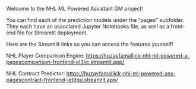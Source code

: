 Welcome to the NHL ML Powered Assistant GM project!

You can find each of the prediction models under the "pages" subfolder. They each have an associated Jupyter Notebooks file, as well as a front-end file for Streamlit deployment.

Here are the Streamlit links so you can access the features yourself!

NHL Player Comparison Engine: https://huzayfamallick-nhl-ml-powered-a-pagescomparison-frontend-el3lic.streamlit.app/

NHL Contract Predictor: https://huzayfamallick-nhl-ml-powered-ass-pagescontract-frontend-jetdqu.streamlit.app/
